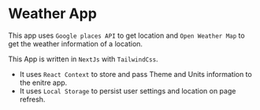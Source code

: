 # Weather App

This app uses `Google places API` to get location and `Open Weather Map` to get the weather information of a location.

This App is written in `NextJs` with `TailwindCss`.

- It uses `React Context` to store and pass Theme and Units information to the enitre app.
- It uses `Local Storage` to persist user settings and location on page refresh.
